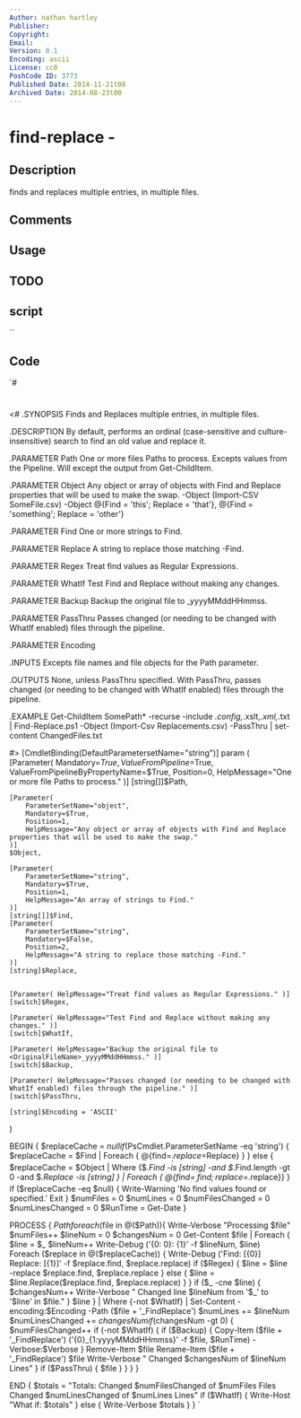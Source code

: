 ```yaml
---
Author: nathan hartley
Publisher: 
Copyright: 
Email: 
Version: 0.1
Encoding: ascii
License: cc0
PoshCode ID: 3773
Published Date: 2014-11-21t08
Archived Date: 2014-08-23t00
---
```


# find-replace - 

## Description

finds and replaces multiple entries, in multiple files.

## Comments



## Usage



## TODO



## script

``

## Code

`#
 #
 <#
 .SYNOPSIS
 Finds and Replaces multiple entries, in multiple files.
 
 .DESCRIPTION
 By default, performs an ordinal (case-sensitive and culture-insensitive) search to find an old value and replace it.
 
 .PARAMETER Path
 One or more files Paths to process. Excepts values from the Pipeline. Will except the output from Get-ChildItem.
 
 .PARAMETER Object
 Any object or array of objects with Find and Replace properties that will be used to make the swap.
 -Object (Import-CSV SomeFile.csv)
 -Object @{Find = 'this'; Replace = 'that'}, @{Find = 'something'; Replace = 'other'}
 
 .PARAMETER Find
 One or more strings to Find.
 
 .PARAMETER Replace
 A string to replace those matching -Find.
 
 .PARAMETER Regex
 Treat find values as Regular Expressions.
 
 .PARAMETER WhatIf
 Test Find and Replace without making any changes.
 
 .PARAMETER Backup
 Backup the original file to <OriginalFileName>_yyyyMMddHHmmss.
 
 .PARAMETER PassThru
 Passes changed (or needing to be changed with WhatIf enabled) files through the pipeline.
 
 .PARAMETER Encoding
 
 .INPUTS
 Excepts file names and file objects for the Path parameter.
 
 .OUTPUTS
 None, unless PassThru specified. With PassThru, passes changed (or needing to be changed with WhatIf enabled) files through the pipeline.
 
 .EXAMPLE
 Get-ChildItem SomePath\* -recurse -include *.config,*.xslt,*.xml,*.txt | Find-Replace.ps1 -Object (Import-Csv Replacements.csv) -PassThru | set-content ChangedFiles.txt
 
 #>
 [CmdletBinding(DefaultParametersetName="string")]
 param (
 	[Parameter(
 		Mandatory=$True,
 		ValueFromPipeline=$True,
 		ValueFromPipelineByPropertyName=$True,
 		Position=0,
 		HelpMessage="One or more file Paths to process."
 	)]
 	[string[]]$Path,
 
 	[Parameter(
 		ParameterSetName="object",
 		Mandatory=$True,
 		Position=1,
 		HelpMessage="Any object or array of objects with Find and Replace properties that will be used to make the swap."
 	)]
 	$Object,
 
 	[Parameter(
 		ParameterSetName="string",
 		Mandatory=$True,
 		Position=1,
 		HelpMessage="An array of strings to Find."
 	)]
 	[string[]]$Find,
 	[Parameter(
 		ParameterSetName="string",
 		Mandatory=$False,
 		Position=2,
 		HelpMessage="A string to replace those matching -Find."
 	)]
 	[string]$Replace,
 
 	
 	[Parameter(	HelpMessage="Treat find values as Regular Expressions." )]
 	[switch]$Regex,
 	
 	[Parameter(	HelpMessage="Test Find and Replace without making any changes." )]
 	[switch]$WhatIf,
 	
 	[Parameter(	HelpMessage="Backup the original file to <OriginalFileName>_yyyyMMddHHmmss." )]
 	[switch]$Backup,
 	
 	[Parameter(	HelpMessage="Passes changed (or needing to be changed with WhatIf enabled) files through the pipeline." )]
 	[switch]$PassThru,
 	
 	[string]$Encoding = 'ASCII'
 )
 
 BEGIN {
     $replaceCache = $null
 	if ($PsCmdlet.ParameterSetName -eq 'string') {
 		$replaceCache = $Find | Foreach { @{find=$_; replace=$Replace} }
 	} else {
 		$replaceCache = $Object | Where {$_.Find -is [string] -and $_.Find.length -gt 0 -and $_.Replace -is [string] } | Foreach { @{find=$_.find; replace=$_.replace}}
 	}
 	if ($replaceCache -eq $null) {
 		Write-Warning 'No find values found or specified.'
 		Exit
 	}
 	$numFiles = 0
 	$numLines = 0
 	$numFilesChanged = 0
 	$numLinesChanged = 0
 	$RunTime = Get-Date
 }
 
 PROCESS {
 	$Path
 	foreach ($file in @($Path)){
 		Write-Verbose "Processing $file"
 		$numFiles++
 		$lineNum = 0 
 		$changesNum = 0
 		Get-Content $file | Foreach {
 			$line = $_
 			$lineNum++
 			Write-Debug ('{0:  0}: {1}' -f $lineNum, $line)
 			Foreach ($replace in @($replaceCache)) {
 				Write-Debug ('Find: [{0}]  Replace: [{1}]' -f $replace.find, $replace.replace)
 				if ($Regex) {
 					$line = $line -replace $replace.find, $replace.replace
 				} else {
 					$line = $line.Replace($replace.find, $replace.replace)
 				}
 			}
 			if ($_ -cne $line) {
 				$changesNum++
 				Write-Verbose "   Changed line $lineNum from '$_' to '$line' in $file."
 			}
 			$line
 		} | Where {-not $WhatIf} | Set-Content -encoding:$Encoding -Path ($file + '_FindReplace')
 		$numLines += $lineNum
 		$numLinesChanged += $changesNum
 		if ($changesNum -gt 0) {
 			$numFilesChanged++
 			if (-not $WhatIf) {
 				if ($Backup) {
 					Copy-Item ($file + '_FindReplace') ('{0}_{1:yyyyMMddHHmmss}' -f $file, $RunTime) -Verbose:$Verbose
 				}
 				Remove-Item $file
 				Rename-Item ($file + '_FindReplace') $file
 				Write-Verbose "    Changed $changesNum of $lineNum Lines"
 			}
 			if ($PassThru) { $file }
 		}
 	}
 }
 
 END {
 	$totals = "Totals: Changed $numFilesChanged of $numFiles Files  Changed $numLinesChanged of $numLines Lines"
 	if ($WhatIf) {
 		Write-Host "What if: $totals"
 	} else {
 		Write-Verbose $totals
 	}
 }
`

